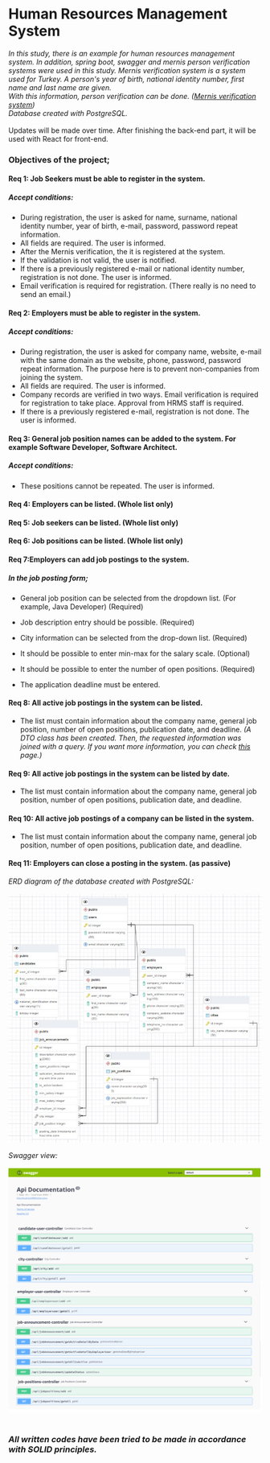 # Human Resources Management System

*In this study, there is an example for human resources management system. 
In addition, spring boot, swagger and mernis person verification systems were used in this study.
Mernis verification system is a system used for Turkey. 
A person's year of birth, national identity number, first name and last name are given. <br/> With this information, person verification can be done. 
([Mernis verification system](https://tckimlik.nvi.gov.tr/Service/KPSPublic.asmx?WSDL)) <br/>
Database created with PostgreSQL.* <br/> <br/> Updates will be made over time. After finishing the back-end part, it will be used with React for front-end. <br/>

### Objectives of the project; <br/>
#### Req 1: Job Seekers must be able to register in the system.
##### Accept conditions:
- During registration, the user is asked for name, surname, national identity number, year of birth, e-mail, password, password repeat information.
- All fields are required. The user is informed.
- After the Mernis verification, the it is registered at the system.
- If the validation is not valid, the user is notified.
- If there is a previously registered e-mail or national identity number, registration is not done. The user is informed.
- Email verification is required for registration. (There really is no need to send an email.) <br/>

#### Req 2: Employers must be able to register in the system.
##### Accept conditions:
- During registration, the user is asked for company name, website, e-mail with the same domain as the website, phone, password, password repeat information. The purpose here is to prevent non-companies from joining the system.
- All fields are required. The user is informed.
- Company records are verified in two ways. Email verification is required for registration to take place. Approval from HRMS staff is required.
- If there is a previously registered e-mail, registration is not done. The user is informed. <br/>
#### Req 3: General job position names can be added to the system. For example Software Developer, Software Architect.
##### Accept conditions:
- These positions cannot be repeated. The user is informed. <br/>

#### Req 4: Employers can be listed. (Whole list only) <br/>

#### Req 5: Job seekers can be listed. (Whole list only) <br/>

#### Req 6: Job positions can be listed. (Whole list only) <br/>

#### Req 7:Employers can add job postings to the system. <br/>

##### *In the job posting form;* <br/>

- General job position can be selected from the dropdown list. (For example, Java Developer) (Required) <br/>

- Job description entry should be possible. (Required) <br/>

- City information can be selected from the drop-down list. (Required) <br/>

- It should be possible to enter min-max for the salary scale. (Optional) <br/>

- It should be possible to enter the number of open positions. (Required) <br/>

- The application deadline must be entered.

#### Req 8: All active job postings in the system can be listed. <br/>

- The list must contain information about the company name, general job position, number of open positions, publication date, and deadline. 
*(A DTO class has been created. Then, the requested information was joined with a query. If you want more information, you can check [this](https://roytuts.com/spring-boot-data-jpa-left-right-inner-and-cross-join-examples/) page.)* <br/>

#### Req 9: All active job postings in the system can be listed by date. <br/>

- The list must contain information about the company name, general job position, number of open positions, publication date, and deadline. <br/>

#### Req 10: All active job postings of a company can be listed in the system. <br/>

- The list must contain information about the company name, general job position, number of open positions, publication date, and deadline. <br/>

#### Req 11: Employers can close a posting in the system. (as passive) <br/>
 


*ERD diagram of the database created with PostgreSQL:* <br/> <br/>
![ERD Diagram](https://github.com/RecepFatih/JavaReactCamp/blob/main/hiringsystem-backend/ERDdiagram.png)

*Swagger view:* <br/> <br/>
![ERD Diagram](https://github.com/RecepFatih/JavaReactCamp/blob/main/hiringsystem-backend/swagger.png) <br/> <br/>

### *All written codes have been tried to be made in accordance with SOLID principles.*
